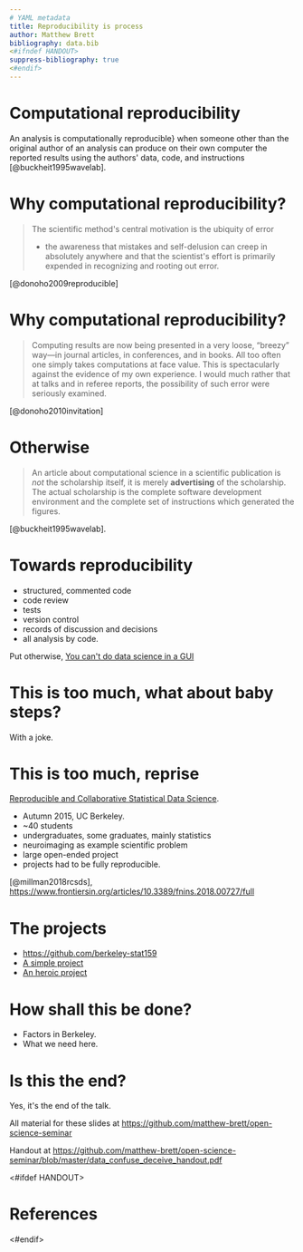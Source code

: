 ```yaml
---
# YAML metadata
title: Reproducibility is process
author: Matthew Brett
bibliography: data.bib
<#ifndef HANDOUT>
suppress-bibliography: true
<#endif>
---
```


# Computational reproducibility

An analysis is computationally reproducible} when someone other than the
original author of an analysis can produce on their own computer the
reported results using the authors' data, code, and instructions
[@buckheit1995wavelab].

# Why computational reproducibility?

> The scientific method's central motivation is the ubiquity of error
> - the awareness that mistakes and self-delusion can creep in
> absolutely anywhere and that the scientist's effort is primarily
> expended in recognizing and rooting out error.

[@donoho2009reproducible]

# Why computational reproducibility?

> Computing results are now being presented in a very loose, “breezy”
> way—in journal articles, in conferences, and in books. All too often
> one simply takes computations at face value. This is spectacularly
> against the evidence of my own experience. I would much rather that at
> talks and in referee reports, the possibility of such error were
> seriously examined.

[@donoho2010invitation]

# Otherwise

> An article about computational science in a scientific publication is
> *not* the scholarship itself, it is merely **advertising** of the
> scholarship. The actual scholarship is the complete software
> development environment and the complete set of instructions which
> generated the figures.

[@buckheit1995wavelab].

# Towards reproducibility

* structured, commented code
* code review
* tests
* version control
* records of discussion and decisions
* all analysis by code.

Put otherwise, [You can't do data science in
a GUI](https://www.youtube.com/watch?v=cpbtcsGE0OA)

# This is too much, what about baby steps?

With a joke.

# This is too much, reprise

[Reproducible and Collaborative Statistical Data
Science](http://www.jarrodmillman.com/rcsds).

* Autumn 2015, UC Berkeley.
* ~40 students
* undergraduates, some graduates, mainly statistics
* neuroimaging as example scientific problem
* large open-ended project
* projects had to be fully reproducible.

[@millman2018rcsds],
<https://www.frontiersin.org/articles/10.3389/fnins.2018.00727/full>

# The projects

* <https://github.com/berkeley-stat159>
* [A simple project](https://github.com/berkeley-stat159/project-epsilon)
* [An heroic project](https://github.com/berkeley-stat159/project-lambda)

# How shall this be done?

* Factors in Berkeley.
* What we need here.

# Is this the end?

Yes, it's the end of the talk.

All material for these slides at
<https://github.com/matthew-brett/open-science-seminar>

Handout at
<https://github.com/matthew-brett/open-science-seminar/blob/master/data_confuse_deceive_handout.pdf>

<#ifdef HANDOUT>
# References
<#endif>
